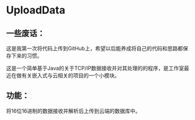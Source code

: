 # UploadData

## 一些废话：
这是我第一次将代码上传到GitHub上，希望以后能养成将自己的代码和思路都保存下来的习惯。<br>

这是一个简单基于Java的关于TCP/IP数据接收并对其处理的的程序，是工作室最近在做有关嵌入式与云相关的项目的一个小模块。<br>

## 功能：
将16位16进制的数据接收并解析后上传到云端的数据库中。<br>
